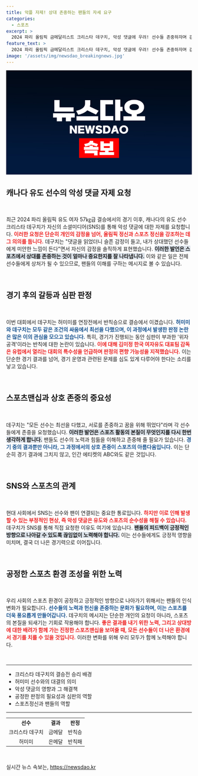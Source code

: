 ```yaml
---
title: 악플 자제! 상대 존중하는 팬들의 자세 요구
categories:
  - 스포츠
excerpt: >
  2024 파리 올림픽 금메달리스트 크리스타 데구치, 악성 댓글에 우려! 선수들 존중하자며 감정 호소. 결승판정 논란 속, 진정한 스포츠 정신을 되새기자!
feature_text: >
  2024 파리 올림픽 금메달리스트 크리스타 데구치, 악성 댓글에 우려! 선수들 존중하자며 감정 호소. 결승판정 논란 속, 진정한 스포츠 정신을 되새기자!
image: '/assets/img/newsdao_breakingnews.jpg'
---
```


<p><img src="/assets/img/newsdao_breakingnews.jpg" alt="implanttips 속보" /></p>

<h2 data-ke-size="size26">캐나다 유도 선수의 악성 댓글 자제 요청</h2>

<p data-ke-size="size16">&nbsp;</p>

<p data-ke-size="size16">최근 2024 파리 올림픽 유도 여자 57㎏급 결승에서의 경기 이후, 캐나다의 유도 선수 크리스타 데구치가 자신의 소셜미디어(SNS)를 통해 악성 댓글에 대한 자제를 요청합니다. <b><span style="color: #ee2323;">이러한 요청은 단순히 개인의 감정을 넘어, 올림픽 정신과 스포츠 정신을 강조하는 데 그 의의를 둡니다.</span></b> 데구치는 "댓글을 읽었더니 슬픈 감정이 들고, 내가 상대했던 선수들에게 미안한 느낌이 든다"면서 자신의 감정을 솔직하게 표현했습니다. <b><span style="background-color: #21538527;">이러한 발언은 스포츠에서 상대를 존중하는 것이 얼마나 중요한지를 잘 나타냅니다.</span></b> 이와 같은 일은 전체 선수들에게 상처가 될 수 있으므로, 팬들의 이해를 구하는 메시지로 볼 수 있습니다.</p>

<p data-ke-size="size16">&nbsp;</p>

<h2 data-ke-size="size26">경기 후의 갈등과 심판 판정</h2>

<p data-ke-size="size16">&nbsp;</p>

<p data-ke-size="size16">이번 대회에서 데구치는 허미미를 연장전에서 반칙승으로 결승에서 이겼습니다. <b><span style="color: #1a5490;">허미미와 데구치는 모두 같은 조건의 싸움에서 최선을 다했으며, 이 과정에서 발생한 판정 논란은 많은 이의 관심을 모으고 있습니다.</span></b> 특히, 경기가 진행되는 동안 심판이 부과한 '위자공격'이라는 반칙에 대한 논란이 있습니다. <b><span style="color: #ee2323;">이에 대해 김미정 한국 여자유도 대표팀 감독은 유럽에서 열리는 대회의 특수성을 언급하며 판정의 편향 가능성을 지적했습니다.</span></b> 이는 단순한 경기 결과를 넘어, 경기 운영과 관련된 문제를 심도 있게 다루어야 한다는 소리를 낳고 있습니다.</p>

<p data-ke-size="size16">&nbsp;</p>

<h2 data-ke-size="size26">스포츠맨십과 상호 존중의 중요성</h2>

<p data-ke-size="size16">&nbsp;</p>

<p data-ke-size="size16">데구치는 "모든 선수는 최선을 다했고, 서로를 존중하고 꿈을 위해 뛰었다"라며 각 선수들에게 존중을 요청했습니다. <b><span style="background-color: #21538527;">이러한 발언은 스포츠 활동의 본질이 무엇인지를 다시 한번 생각하게 합니다.</span></b> 팬들도 선수의 노력과 힘듦을 이해하고 존중해 줄 필요가 있습니다. <b><span style="color: #1a5490;">경기 중의 결과뿐만 아니라, 그 과정에서의 상호 존중이 스포츠의 아름다움입니다.</span></b> 이는 단순히 경기 결과에 그치지 않고, 인간 에티켓의 ABC와도 같은 것입니다.</p>

<p data-ke-size="size16">&nbsp;</p>

<h2 data-ke-size="size26">SNS와 스포츠의 관계</h2>

<p data-ke-size="size16">&nbsp;</p>

<p data-ke-size="size16">현대 사회에서 SNS는 선수와 팬이 연결되는 중요한 통로입니다. <b><span style="color: #ee2323;">하지만 이로 인해 발생할 수 있는 부정적인 현상, 즉 악성 댓글은 유도와 스포츠의 순수성을 해칠 수 있습니다.</span></b> 데구치가 SNS를 통해 직접 요청한 이유도 여기에 있습니다. <b><span style="background-color: #21538527;">팬들의 피드백이 긍정적인 방향으로 나아갈 수 있도록 끊임없이 노력해야 합니다.</span></b> 이는 선수들에게도 긍정적 영향을 미치며, 결국 더 나은 경기력으로 이어집니다.</p>

<p data-ke-size="size16">&nbsp;</p>

<h2 data-ke-size="size26">공정한 스포츠 환경 조성을 위한 노력</h2>

<p data-ke-size="size16">&nbsp;</p>

<p data-ke-size="size16">우리 사회의 스포츠 환경이 공정하고 긍정적인 방향으로 나아가기 위해서는 팬들의 인식 변화가 필요합니다. <b><span style="color: #1a5490;">선수들의 노력과 헌신을 존중하는 문화가 필요하며, 이는 스포츠를 더욱 풍요롭게 만들어갑니다.</span></b> 데구치의 메시지는 단순한 개인의 요청이 아니라, 스포츠의 본질을 되새기는 기회로 작용해야 합니다. <b><span style="color: #ee2323;">좋은 결과를 내기 위한 노력, 그리고 상대방에 대한 배려가 함께 가는 진정한 스포츠맨십을 보여줄 때, 모든 선수들이 더 나은 환경에서 경기를 치를 수 있을 것입니다.</span></b> 이러한 변화를 위해 우리 모두가 함께 노력해야 합니다.</p>

<p data-ke-size="size16">&nbsp;</p>

<hr />

<ul>
    <li>크리스타 데구치의 결승전 승리 배경</li>
    <li>허미미 선수와의 대결의 의미</li>
    <li>악성 댓글의 영향과 그 해결책</li>
    <li>공정한 판정의 필요성과 심판의 역할</li>
    <li>스포츠정신과 팬들의 역할</li>
</ul>

<hr />

<table>
    <tr>
        <td style="text-align: center; height: 17px;"><b>선수</b></td>
        <td style="text-align: center; height: 17px;"><b>결과</b></td>
        <td style="text-align: center; height: 17px;"><b>판정</b></td>
    </tr>
    <tr>
        <td style="text-align: center; height: 17px;">크리스타 데구치</td>
        <td style="text-align: center; height: 17px;">금메달</td>
        <td style="text-align: center; height: 17px;">반칙승</td>
    </tr>
    <tr>
        <td style="text-align: center; height: 17px;">허미미</td>
        <td style="text-align: center; height: 17px;">은메달</td>
        <td style="text-align: center; height: 17px;">반칙패</td>
    </tr>
</table>

<p data-ke-size="size16">&nbsp;</p>
실시간 뉴스 속보는, <a href="https://newsdao.kr" rel="dofollow">https://newsdao.kr</a>



